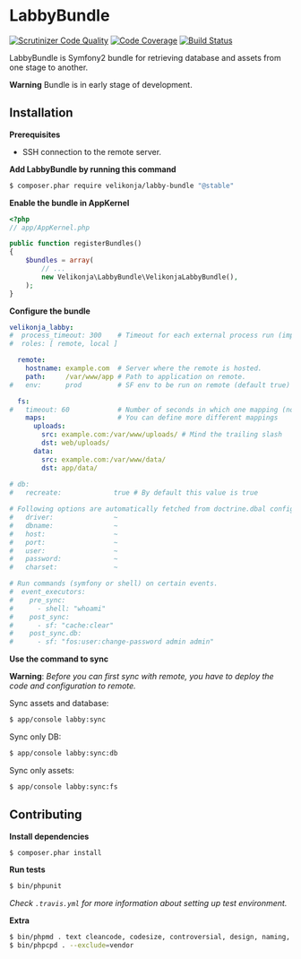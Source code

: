 # LabbyBundle

[![Scrutinizer Code Quality](https://scrutinizer-ci.com/g/matejvelikonja/LabbyBundle/badges/quality-score.png?b=master)](https://scrutinizer-ci.com/g/matejvelikonja/LabbyBundle/?branch=master)
[![Code Coverage](https://scrutinizer-ci.com/g/matejvelikonja/LabbyBundle/badges/coverage.png?b=master)](https://scrutinizer-ci.com/g/matejvelikonja/LabbyBundle/?branch=master)
[![Build Status](https://travis-ci.org/matejvelikonja/LabbyBundle.svg?branch=master)](https://travis-ci.org/matejvelikonja/LabbyBundle)

LabbyBundle is Symfony2 bundle for retrieving database and assets from one stage to another.

**Warning** Bundle is in early stage of development.

## Installation

**Prerequisites**

* SSH connection to the remote server.

**Add LabbyBundle by running this command**

```bash
$ composer.phar require velikonja/labby-bundle "@stable"
```

**Enable the bundle in AppKernel**

```php
<?php
// app/AppKernel.php

public function registerBundles()
{
    $bundles = array(
        // ...
        new Velikonja\LabbyBundle\VelikonjaLabbyBundle(),
    );
}
```

**Configure the bundle**

```yml
velikonja_labby:
#  process_timeout: 300    # Timeout for each external process run (import, dump, ssh, scp, ...).
#  roles: [ remote, local ]

  remote:
    hostname: example.com  # Server where the remote is hosted. 
    path:     /var/www/app # Path to application on remote.
#   env:      prod         # SF env to be run on remote (default true)

  fs:
#   timeout: 60            # Number of seconds in which one mapping (not all of them) sync timeouts.
    maps:                  # You can define more different mappings
      uploads: 
        src: example.com:/var/www/uploads/ # Mind the trailing slash
        dst: web/uploads/
      data:
        src: example.com:/var/www/data/
        dst: app/data/
        
# db:
#   recreate:             true # By default this value is true

# Following options are automatically fetched from doctrine.dbal configuration.
#   driver:               ~
#   dbname:               ~
#   host:                 ~
#   port:                 ~
#   user:                 ~
#   password:             ~
#   charset:              ~

# Run commands (symfony or shell) on certain events.
#  event_executors:
#    pre_sync:
#      - shell: "whoami"
#    post_sync:
#      - sf: "cache:clear"
#    post_sync.db:
#      - sf: "fos:user:change-password admin admin"
```

**Use the command to sync**

**Warning**: *Before you can first sync with remote, you have to deploy the code and configuration to remote.*

Sync assets and database:
```bash
$ app/console labby:sync
```

Sync only DB:
```bash
$ app/console labby:sync:db
```
Sync only assets:
```bash
$ app/console labby:sync:fs
```

## Contributing

**Install dependencies**

```bash
$ composer.phar install
```

**Run tests**

```bash
$ bin/phpunit
```

*Check `.travis.yml` for more information about setting up test environment.*

**Extra**

```bash
$ bin/phpmd . text cleancode, codesize, controversial, design, naming, unusedcode --exclude vendor/
$ bin/phpcpd . --exclude=vendor
```

